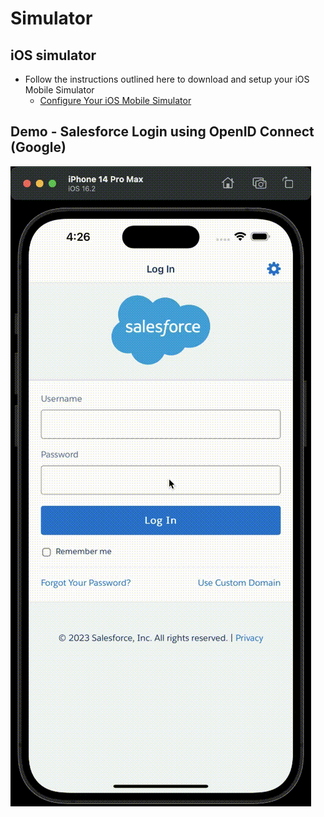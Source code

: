 # Simulator

## iOS simulator

- Follow the instructions outlined here to download and setup your iOS Mobile Simulator 
    - [Configure Your iOS Mobile Simulator](https://trailhead.salesforce.com/content/learn/projects/set-up-your-salesforce-mobile-developer-tools-for-lightning-web-components/install-salesforce-mobile-app-simulator-for-ios)


## Demo - Salesforce Login using OpenID Connect (Google)

![Login using OpenID connect](img/mobile-app-openIdConnect.webm.gif)
